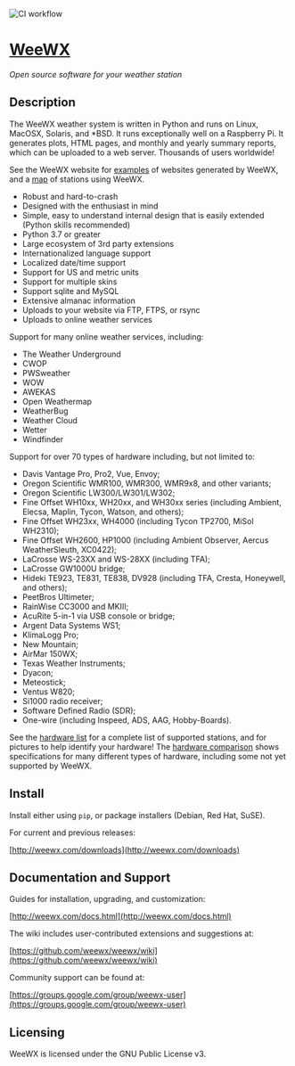 ![CI workflow](https://github.com/weewx/weewx/actions/workflows/ci.yaml/badge.svg)

# [WeeWX](http://www.weewx.com)
*Open source software for your weather station*

## Description

The WeeWX weather system is written in Python and runs on Linux, MacOSX,
Solaris, and *BSD.  It runs exceptionally well on a Raspberry Pi.  It generates
plots, HTML pages, and monthly and yearly summary reports, which can be
uploaded to a web server. Thousands of users worldwide!

See the WeeWX website for [examples](http://weewx.com/showcase.html) of websites generated by 
WeeWX, and a [map](http://weewx.com/stations.html) of stations using WeeWX.

* Robust and hard-to-crash
* Designed with the enthusiast in mind
* Simple, easy to understand internal design that is easily extended (Python skills recommended)
* Python 3.7 or greater
* Large ecosystem of 3rd party extensions
* Internationalized language support
* Localized date/time support
* Support for US and metric units
* Support for multiple skins
* Support sqlite and MySQL
* Extensive almanac information
* Uploads to your website via FTP, FTPS, or rsync
* Uploads to online weather services

Support for many online weather services, including:

* The Weather Underground
* CWOP
* PWSweather
* WOW
* AWEKAS
* Open Weathermap
* WeatherBug
* Weather Cloud
* Wetter
* Windfinder

Support for over 70 types of hardware including, but not limited to:

* Davis Vantage Pro, Pro2, Vue, Envoy;
* Oregon Scientific WMR100, WMR300, WMR9x8, and other variants;
* Oregon Scientific LW300/LW301/LW302;
* Fine Offset WH10xx, WH20xx, and WH30xx series (including Ambient, Elecsa, Maplin, Tycon, Watson, and others);
* Fine Offset WH23xx, WH4000 (including Tycon TP2700, MiSol WH2310);
* Fine Offset WH2600, HP1000 (including Ambient Observer, Aercus WeatherSleuth, XC0422);
* LaCrosse WS-23XX and WS-28XX (including TFA);
* LaCrosse GW1000U bridge;
* Hideki TE923, TE831, TE838, DV928 (including TFA, Cresta, Honeywell, and others);
* PeetBros Ultimeter;
* RainWise CC3000 and MKIII;
* AcuRite 5-in-1 via USB console or bridge;
* Argent Data Systems WS1;
* KlimaLogg Pro;
* New Mountain;
* AirMar 150WX;
* Texas Weather Instruments;
* Dyacon;
* Meteostick;
* Ventus W820;
* Si1000 radio receiver;
* Software Defined Radio (SDR);
* One-wire (including Inspeed, ADS, AAG, Hobby-Boards).

See the [hardware list](http://www.weewx.com/hardware.html) for a complete list
of supported stations, and for pictures to help identify your hardware!  The
[hardware comparison](http://www.weewx.com/hwcmp.html) shows specifications for
many different types of hardware, including some not yet supported by WeeWX.

## Install

Install either using `pip`, or package installers (Debian, Red Hat, SuSE).

For current and previous releases:

[http://weewx.com/downloads](http://weewx.com/downloads)

## Documentation and Support

Guides for installation, upgrading, and customization:

[http://weewx.com/docs.html](http://weewx.com/docs.html)

The wiki includes user-contributed extensions and suggestions at:

[https://github.com/weewx/weewx/wiki](https://github.com/weewx/weewx/wiki)

Community support can be found at:

[https://groups.google.com/group/weewx-user](https://groups.google.com/group/weewx-user)

<h2>Licensing</h2>

WeeWX is licensed under the GNU Public License v3.
